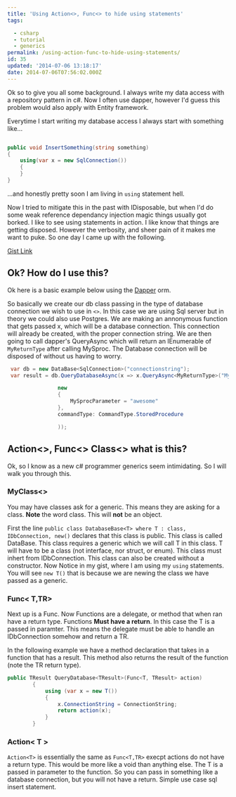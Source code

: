 ```yaml
---
title: 'Using Action<>, Func<> to hide using statements'
tags:

  - csharp
  - tutorial
  - generics
permalink: /using-action-func-to-hide-using-statements/
id: 35
updated: '2014-07-06 13:18:17'
date: 2014-07-06T07:56:02.000Z
---
```


Ok so to give you all some background. I always write my data access with a repository pattern in c#. Now I often use dapper, however I'd guess this problem would also apply with Entity framework.
<!-- more -->
Everytime I start writing my database access I always start with something like...

```csharp

public void InsertSomething(string something)
{
	using(var x = new SqlConnection())
    {
    }
}


```

...and honestly pretty soon I am living in `using` statement hell.

Now I tried to mitigate this in the past with IDisposable, but when I'd do some weak reference dependancy injection magic things usually got borked. I like to see using statements in action. I like know that things are getting disposed. However the verbosity, and sheer pain of it makes me want to puke. So one day I came up with the following.


<script src="https://gist.github.com/TerribleDev/f248f559dd89c8dc4b42.js"></script>
[Gist Link](https://gist.github.com/f248f559dd89c8dc4b42.git)

## Ok? How do I use this?

Ok here is a basic example below using the [Dapper](https://code.google.com/p/dapper-dot-net/) orm.

So basically we create our db class passing in the type of database connection we wish to use in `<>`. In this case we are using Sql server but in theory we could also use Postgres. We are making an annonymous function that gets passed x, which will be a database connection. This connection will already be created, with the proper connection string. We are then going to call dapper's QueryAsync which will return an IEnumerable of `MyReturnType` after calling MySproc. The Database connection will be disposed of without us having to worry.

```csharp
 var db = new DataBase<SqlConnection>("connectionstring");
 var result = db.QueryDatabaseAsync(x => x.QueryAsync<MyReturnType>("MySproc",

                new
                {
                    MySprocParameter = "awesome"
                },
                commandType: CommandType.StoredProcedure

                ));


```

## Action<>, Func<> Class<> what is this?

Ok, so I know as a new c# programmer generics seem intimidating. So I will walk you through this.

### MyClass<>

You may have classes ask for a generic. This means they are asking for a class. **Note** the word class. This will **not** be an object.

First the line `public class DatabaseBase<T> where T : class, IDbConnection, new()` declares that this class is public. This class is called DataBase. This class requires a generic which we will call T in this class. T will have to be a class (not interface, nor struct, or enum). This class must inhert from IDbConnection. This class can also be created without a constructor. Now Notice in my gist, where I am using my `using` statements. You will see `new T()` that is because we are newing the class we have passed as a generic.

### Func< T,TR>

Next up is a Func. Now Functions are a delegate, or method that when ran have a return type. Functions **Must have a return**. In this case the T is a passed in paramter. This means the delegate must be able to handle an IDbConnection somehow and return a TR.

In the following example we have a method declaration that takes in a function that has a result. This method also returns the result of the function (note the TR return type).

```csharp
public TResult QueryDatabase<TResult>(Func<T, TResult> action)
        {
            using (var x = new T())
            {
                x.ConnectionString = ConnectionString;
                return action(x);
            }
        }
```

### Action< T >

`Action<T>` is essentially the same as `Func<T,TR>` execpt actions do not have a return type. This would be more like a void than anything else. The T is a passed in parameter to the function. So you can pass in something like a database connection, but you will not have a return. Simple use case sql insert statement.
